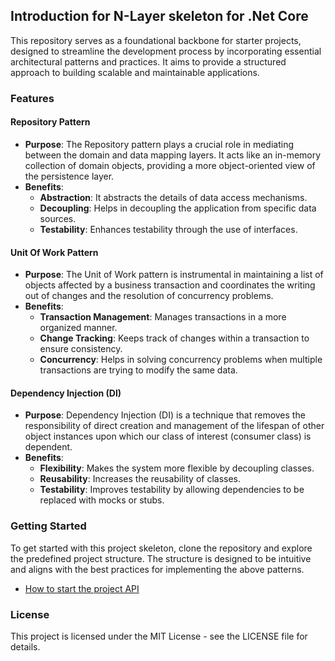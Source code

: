 ## Introduction for N-Layer skeleton for .Net Core

This repository serves as a foundational backbone for starter projects, designed to streamline the development process by incorporating essential architectural patterns and practices. It aims to provide a structured approach to building scalable and maintainable applications.

### Features

#### Repository Pattern

- **Purpose**: The Repository pattern plays a crucial role in mediating between the domain and data mapping layers. It acts like an in-memory collection of domain objects, providing a more object-oriented view of the persistence layer.
- **Benefits**:
  - **Abstraction**: It abstracts the details of data access mechanisms.
  - **Decoupling**: Helps in decoupling the application from specific data sources.
  - **Testability**: Enhances testability through the use of interfaces.

#### Unit Of Work Pattern

- **Purpose**: The Unit of Work pattern is instrumental in maintaining a list of objects affected by a business transaction and coordinates the writing out of changes and the resolution of concurrency problems.
- **Benefits**:
  - **Transaction Management**: Manages transactions in a more organized manner.
  - **Change Tracking**: Keeps track of changes within a transaction to ensure consistency.
  - **Concurrency**: Helps in solving concurrency problems when multiple transactions are trying to modify the same data.

#### Dependency Injection (DI)

- **Purpose**: Dependency Injection (DI) is a technique that removes the responsibility of direct creation and management of the lifespan of other object instances upon which our class of interest (consumer class) is dependent.
- **Benefits**:
  - **Flexibility**: Makes the system more flexible by decoupling classes.
  - **Reusability**: Increases the reusability of classes.
  - **Testability**: Improves testability by allowing dependencies to be replaced with mocks or stubs.

### Getting Started

To get started with this project skeleton, clone the repository and explore the predefined project structure. The structure is designed to be intuitive and aligns with the best practices for implementing the above patterns.
* [How to start the project API](https://github.com/pkyurkchiev/n-tier-skeleton-.net/blob/master/documentation/START.md)

### License

This project is licensed under the MIT License - see the LICENSE file for details.
